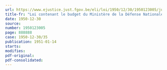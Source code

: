 ```yaml
---
url: https://www.ejustice.just.fgov.be/eli/loi/1950/12/30/1950123005/justel
title-fr: "Loi contenant le budget du Ministère de la Défense Nationale pour l'exercice 1950"
date: 1950-12-30
source:
number: 1950123005
page: 888888
case: 1950-12-30/35
publication: 1951-01-14
starts:
modifies:
pdf-original:
pdf-consolidated:
---
```



